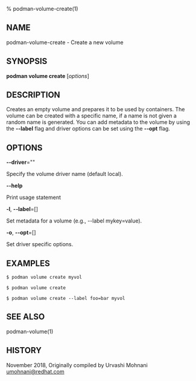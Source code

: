 % podman-volume-create(1)

## NAME
podman\-volume\-create - Create a new volume

## SYNOPSIS
**podman volume create** [*options*]

## DESCRIPTION

Creates an empty volume and prepares it to be used by containers. The volume
can be created with a specific name, if a name is not given a random name is
generated. You can add metadata to the volume by using the **--label** flag and
driver options can be set using the **--opt** flag.

## OPTIONS

**--driver**=""

Specify the volume driver name (default local).

**--help**

Print usage statement

**-l**, **--label**=[]

Set metadata for a volume (e.g., --label mykey=value).

**-o**, **--opt**=[]

Set driver specific options.

## EXAMPLES

```
$ podman volume create myvol

$ podman volume create

$ podman volume create --label foo=bar myvol
```

## SEE ALSO
podman-volume(1)

## HISTORY
November 2018, Originally compiled by Urvashi Mohnani <umohnani@redhat.com>
